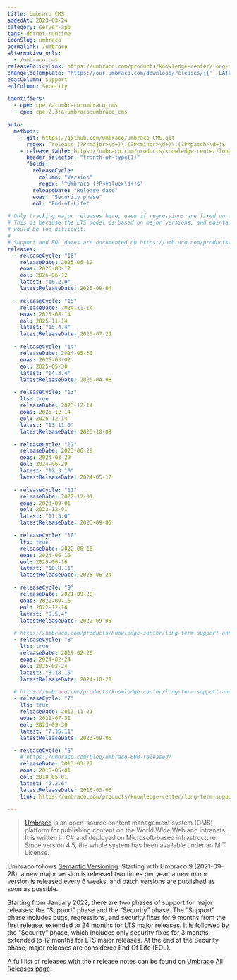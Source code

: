 ```yaml
---
title: Umbraco CMS
addedAt: 2023-03-24
category: server-app
tags: dotnet-runtime
iconSlug: umbraco
permalink: /umbraco
alternative_urls:
  - /umbraco-cms
releasePolicyLink: https://umbraco.com/products/knowledge-center/long-term-support-and-end-of-life/
changelogTemplate: "https://our.umbraco.com/download/releases/{{'__LATEST__'|replace:'.',''}}"
eoasColumn: Support
eolColumn: Security

identifiers:
  - cpe: cpe:/a:umbraco:umbraco_cms
  - cpe: cpe:2.3:a:umbraco:umbraco_cms

auto:
  methods:
    - git: https://github.com/umbraco/Umbraco-CMS.git
      regex: ^release-(?P<major>\d+)\.(?P<minor>\d+)\.(?P<patch>\d+)$
    - release_table: https://umbraco.com/products/knowledge-center/long-term-support-and-end-of-life/
      header_selector: "tr:nth-of-type(1)"
      fields:
        releaseCycle:
          column: "Version"
          regex: '^Umbraco (?P<value>\d+)$'
        releaseDate: "Release date"
        eoas: "Security phase"
        eol: "End-of-Life"

# Only tracking major releases here, even if regressions are fixed on the last three minors.
# This is because the LTS model is based on major versions, and maintaining so many minor versions
# would be too difficult.
#
# Support and EOL dates are documented on https://umbraco.com/products/knowledge-center/long-term-support-and-end-of-life/.
releases:
  - releaseCycle: "16"
    releaseDate: 2025-06-12
    eoas: 2026-03-12
    eol: 2026-06-12
    latest: "16.2.0"
    latestReleaseDate: 2025-09-04

  - releaseCycle: "15"
    releaseDate: 2024-11-14
    eoas: 2025-08-14
    eol: 2025-11-14
    latest: "15.4.4"
    latestReleaseDate: 2025-07-29

  - releaseCycle: "14"
    releaseDate: 2024-05-30
    eoas: 2025-03-02
    eol: 2025-05-30
    latest: "14.3.4"
    latestReleaseDate: 2025-04-08

  - releaseCycle: "13"
    lts: true
    releaseDate: 2023-12-14
    eoas: 2025-12-14
    eol: 2026-12-14
    latest: "13.11.0"
    latestReleaseDate: 2025-10-09

  - releaseCycle: "12"
    releaseDate: 2023-06-29
    eoas: 2024-03-29
    eol: 2024-06-29
    latest: "12.3.10"
    latestReleaseDate: 2024-05-17

  - releaseCycle: "11"
    releaseDate: 2022-12-01
    eoas: 2023-09-01
    eol: 2023-12-01
    latest: "11.5.0"
    latestReleaseDate: 2023-09-05

  - releaseCycle: "10"
    lts: true
    releaseDate: 2022-06-16
    eoas: 2024-06-16
    eol: 2025-06-16
    latest: "10.8.11"
    latestReleaseDate: 2025-06-24

  - releaseCycle: "9"
    releaseDate: 2021-09-28
    eoas: 2022-09-16
    eol: 2022-12-16
    latest: "9.5.4"
    latestReleaseDate: 2022-09-05

  # https://umbraco.com/products/knowledge-center/long-term-support-and-end-of-life/umbraco-8-end-of-life-eol/
  - releaseCycle: "8"
    lts: true
    releaseDate: 2019-02-26
    eoas: 2024-02-24
    eol: 2025-02-24
    latest: "8.18.15"
    latestReleaseDate: 2024-10-21

  # https://umbraco.com/products/knowledge-center/long-term-support-and-end-of-life/umbraco-7-end-of-life-eol/
  - releaseCycle: "7"
    lts: true
    releaseDate: 2013-11-21
    eoas: 2021-07-31
    eol: 2023-09-30
    latest: "7.15.11"
    latestReleaseDate: 2023-09-05

  - releaseCycle: "6"
    # https://umbraco.com/blog/umbraco-600-released/
    releaseDate: 2013-03-27
    eoas: 2018-05-01
    eol: 2018-05-01
    latest: "6.2.6"
    latestReleaseDate: 2016-03-03
    link: https://umbraco.com/products/knowledge-center/long-term-support-and-end-of-life/umbraco-6-end-of-life-eol/

---
```


> [Umbraco](https://umbraco.com/) is an open-source content management system (CMS) platform for
> publishing content on the World Wide Web and intranets. It is written in C# and deployed on
> Microsoft-based infrastructure. Since version 4.5, the whole system has been available under an
> MIT License.

Umbraco follows [Semantic Versioning](https://umbraco.com/products/knowledge-center/versioning-and-release-cadence/).
Starting with Umbraco 9 (2021-09-28), a new major version is released two times per year, a new
minor version is released every 6 weeks, and patch versions are published as soon as possible.

Starting from January 2022, there are two phases of support for major releases: the “Support” phase
and the “Security” phase. The “Support” phase includes bugs, regressions, and security fixes for 9
months from the first release, extended to 24 months for LTS major releases. It is followed by the
“Security” phase, which includes only security fixes for 3 months, extended to 12 months for LTS
major releases. At the end of the Security phase, major releases are considered End Of Life (EOL).

A full list of releases with their release notes can be found on
[Umbraco All Releases page](https://our.umbraco.com/download/releases).
